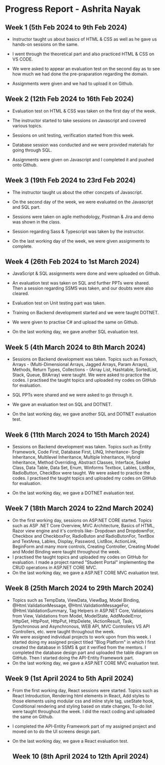 # Progress Report - Ashrita Nayak

## Week 1 (5th Feb 2024 to 9th  Feb 2024)
* Instructor taught us about basics of HTML & CSS as well as he gave us hands-on sessions on the same.

* I went through the theoretical part and also practiced HTML & CSS on VS CODE.

* We were asked to appear an evaluation test on the second day as to see how much we had done the pre-praparation regarding the domain.

* Assignments were given and we had to upload it on Github. 

## Week 2 (12th Feb 2024 to 16th Feb 2024)
* Evaluation test on HTML & CSS was taken on the first day of the week. 

* The instructor started to take sessions on Javascript and covered various topics.

* Sessions on unit testing, verification started from this week.

* Database session was conducted and we were provided materials for going through SQL.

* Assignments were given on Javascript and I completed it and pushed onto Github.

## Week 3 (19th Feb 2024 to 23rd Feb 2024)
* The instructor taught us about the other concpets of Javascript.

* On the second day of the week, we were evaluated on the Javascript and  SQL part.

* Sessions were taken on agile methodology, Postman &  Jira and demo was shown in the class.

* Session regarding Sass & Typescript was taken by the instructor.

* On the last working day of the week, we were given assignments to complete.

## Week 4 (26th Feb 2024 to 1st March 2024)
* JavaScript & SQL assignments were done and were uploaded on Github.

* An evaluation test was taken on SQL and further PPTs were shared. Then a session regarding SSMS was taken, and our doubts were also cleared.

* Evaluation test on Unit testing part was taken.

* Training on Backend development started and we were taught DOTNET.

* We were given to practise C# and upload the same on Github.

* On the last working day, we gave another SQL evaluation test.

## Week 5 (4th March 2024 to 8th March 2024)
* Sessions on Backend development was taken. Topics such as Foreach, Arrays - (Multi-Dimensional Arrays, Jagged Arrays, Param Arrays), Methods, Return Types, Collections - (Array List, Hashtable, SortedList, Stack, Queue, BitArray) were taught. We were asked to practice the codes. I practised the taught topics  and uploaded my codes on GitHub for evaluation.

* SQL PPTs were shared and we were asked to go through it.

* We gave an evaluation test on SQL and DOTNET.

* On the last working day, we gave another SQL and DOTNET evaluation test.

## Week 6 (11th March 2024 to 15th March 2024)
* Sessions on Backend development was taken. Topics such as Entity Framework, Code First, Database First, LINQ, Inheritance- Single Inheritance, Multilevel Inheritance, Multiple Inheritance, Hybrid Inheritance, Method Overriding, Abstract Classes, Interface, Sealed Class, Data Table, Data Set, Enum, Winforms	Textbox, Lables, ListBox, RadioButton, CheckBox were taught. We were asked to practice the codes. I practised the taught topics  and uploaded my codes on GitHub for evaluation.

* On the last working day, we gave a DOTNET evaluation test.

## Week 7 (18th March 2024 to 22nd March 2024)
* On the first working day, sessions on ASP.NET CORE started. Topics such as ASP .NET Core Overview,	MVC Architecture, Basics of HTML, Razor view engine and it's controls like-	Dropdown and DropdownFor, Checkbox and CheckboxFor, RadioButon and RadioButonFor, TextBox and TextArea,	Lables, Display, Password, ListBox, ActionLink, BeginForm and many more controls, Creating Controller, Creating Model	 and 	Model Binding were taught throughout the week.
* I practised the taught topics  and uploaded my codes on GitHub for evaluation. I made a project named "Student Portal" implementing the CRUD operations in ASP.NET CORE MVC.
* On the last working day, we gave a ASP.NET CORE MVC evaluation test.

 ## Week 8 (25th March 2024 to 29th March 2024)
 * Topics such as 	TempData, ViewData, ViewBag, Model Binding, @Html.ValidationMessage, @Html.ValidationMessageFor, @Html.ValidationSummary,	Tag Helpers in ASP.NET Core, Validations from View, Validations from Model, ModelState, AddModelError, HttpGet, HttpPost, HttpPut, HttpDelete, IActionResult, Task, Synchronous and Asynchronous, WEB API, MVC Controllers VS API Controllers, etc.  were taught throughout the week.
 * We were assigned individual projects to work upon from this week. I started doing my assigned project titled "Blog Platform" in which I first created the database in SSMS & got it verified from the mentors. I completed the database design part and uploaded the table diagram on GitHub. Then I started doing the API-Entity Framework part.
 *  On the last working day, we gave a ASP.NET CORE MVC evaluation test.

 ## Week 9 (1st April 2024 to 5th April 2024)
 * From the first working day, React sessions were started. Topics such as React Introduction, Rendering html elements in React, Add styles to those elements using modular css and inline style tag, useState hook, Conditional rendering and styling based on state changes, To-do list were taught throughout the week. I did the react coding and uploaded the same on Github.
 * I completed the API-Entity Framework part of my assigned project and moved on to do the UI screens design part.
 * On the last working day, we gave a React evaluation test.

   ## Week 10 (8th April 2024 to 12th April 2024)
